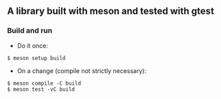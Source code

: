 ## A library built with meson and tested with gtest

### Build and run

- Do it once:
```
$ meson setup build
```
- On a change (compile not strictly necessary):
```
$ meson compile -C build
$ meson test -vC build
```
